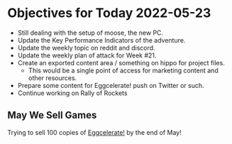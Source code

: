 # Objectives for Today 2022-05-23

- Still dealing with the setup of moose, the new PC.
- Update the Key Performance Indicators of the adventure.
- Update the weekly topic on reddit and discord.
- Update the weekly plan of attack for Week #21.
- Create an exported content area / something on hippo for project files.
  - This would be a single point of access for marketing content and other resources.
- Prepare some content for Eggcelerate! push on Twitter or such.
- Continue working on Rally of Rockets

## May We Sell Games

Trying to sell 100 copies of [Eggcelerate!](https://store.steampowered.com/app/1535490/Eggcelerate/) by the end of May!
